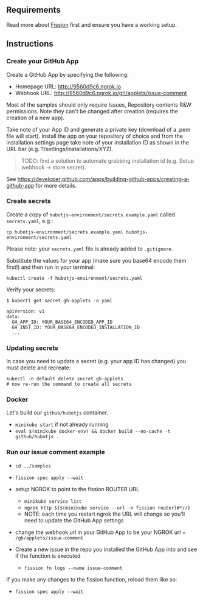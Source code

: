 ## Requirements

Read more about [Fission](https://fission.io) first and ensure you have a working setup.

## Instructions

### Create your GitHub App

Create a GitHub App by specifying the following:
- Homepage URL: http://9560d9c6.ngrok.io
- Webhook URL: http://9560d9c6.ngrok.io/gh/applets/issue-comment

Most of the samples should only require Issues, Repository contents R&W permissions. Note they can't be changed after creation (requires the creation of a new app).

Take note of your App ID and generate a private key (download of a .pem file will start). 
Install the app on your repository of choice and from the installation settings page take note of your installation ID as shown in the URL bar (e.g. ?/settings/installations/XYZ).

> TODO: find a solution to automate grabbing installation id (e.g. Setup webhook -> store secret).

See https://developer.github.com/apps/building-github-apps/creating-a-github-app for more details.

### Create secrets
Create a copy of `hubotjs-environment/secrets.example.yaml` called `secrets.yaml`, e.g.:

```
cp hubotjs-environment/secrets.example.yaml hubotjs-environment/secrets.yaml
```
Please note: your `secrets.yaml` file is already added to `.gitignore`.

Substitute the values for your app (make sure you base64 encode them first!) and then run in your terminal:

```
kubectl create -f hubotjs-environment/secrets.yaml
```
Verify your secrets:

```
$ kubectl get secret gh-applets -o yaml

apiVersion: v1
data:
  GH_APP_ID: YOUR_BASE64_ENCODED_APP_ID
  GH_INST_ID: YOUR_BASE64_ENCODED_INSTALLATION_ID
  ...
```

### Updating secrets
In case you need to update a secret (e.g. your app ID has changed) you must delete and recreate:

```
kubectl -n default delete secret gh-applets
# now re-run the command to create all secrets
```

### Docker
Let's build our `github/hubotjs` container.

* `minikube start` if not already running
* `eval $(minikube docker-env) && docker build --no-cache -t github/hubotjs .`

### Run our issue comment example

* `cd ../samples`
* `fission spec apply --wait`

* setup NGROK to point to the fission ROUTER URL
  * `minikube service list`
  * `ngrok http ${$(minikube service --url -n fission router)#*//}`
  * NOTE: each time you restart ngrok the URL will change so you'll need to update the GitHub App settings
* change the webhook url in your GitHub App to be your NGROK url + `/gh/applets/issue-comment`
* Create a new issue in the repo you installed the GitHub App into and see if the function is executed
  * `fission fn logs --name issue-comment`

If you make any changes to the fission function, reload them like so:
* `fission spec apply --wait`
